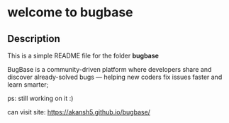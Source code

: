 # welcome to bugbase

## Description
This is a simple README file for the folder **bugbase**

BugBase is a community-driven platform 
where developers share and discover already-solved bugs
— helping new coders fix issues faster and learn smarter;

ps: still working on it :)

can visit site:
https://akansh5.github.io/bugbase/


<!-- peace -->
